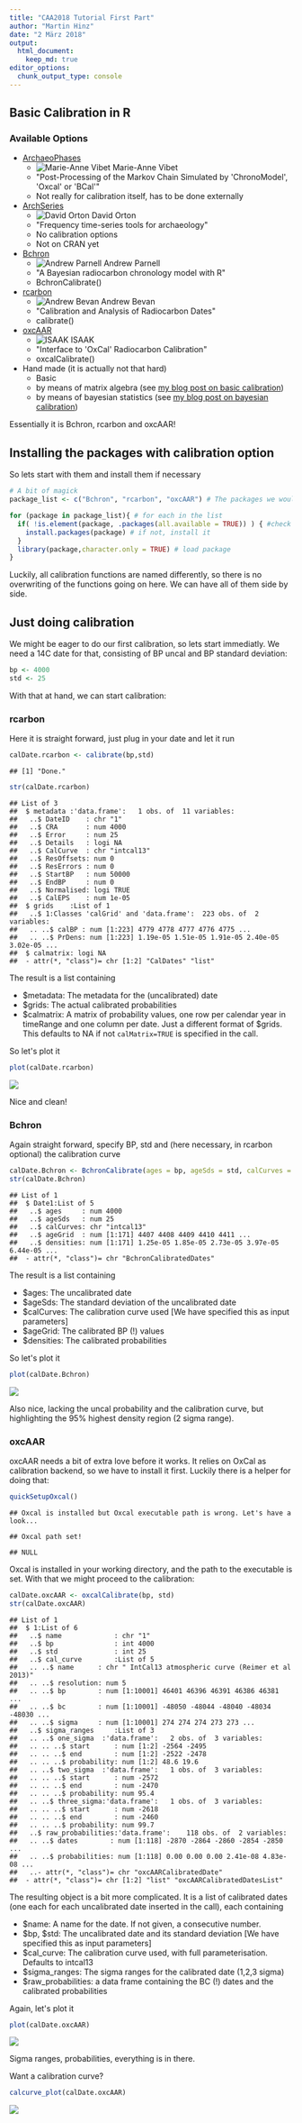 ```yaml
---
title: "CAA2018 Tutorial First Part"
author: "Martin Hinz"
date: "2 März 2018"
output: 
  html_document:
    keep_md: true
editor_options: 
  chunk_output_type: console
---
```




## Basic Calibration in R
### Available Options

* [ArchaeoPhases](https://cran.rstudio.com/web/packages/ArchaeoPhases/index.html)
  * ![Marie-Anne Vibet](https://avatars3.githubusercontent.com/u/15785508?s=40&v=4) Marie-Anne Vibet
  * "Post-Processing of the Markov Chain Simulated by 'ChronoModel', 'Oxcal' or 'BCal'"
  * Not really for calibration itself, has to be done externally
* [ArchSeries](https://github.com/davidcorton/archSeries)
  * ![David Orton](https://avatars3.githubusercontent.com/u/7224976?s=40&v=4) David Orton
  * "Frequency time-series tools for archaeology"
  * No calibration options
  * Not on CRAN yet
* [Bchron](http://cran.rstudio.com/web/packages/Bchron/index.html)
  * ![Andrew Parnell](https://avatars3.githubusercontent.com/u/3535973?s=40&v=4) Andrew Parnell
  * "A Bayesian radiocarbon chronology model with R"
  * BchronCalibrate()
* [rcarbon](https://cran.r-project.org/web/packages/rcarbon/index.html)
  * ![Andrew Bevan](https://avatars3.githubusercontent.com/u/3984941?s=40&v=4) Andrew Bevan
  * "Calibration and Analysis of Radiocarbon Dates"
  * calibrate()
* [oxcAAR](https://cran.r-project.org/web/packages/oxcAAR/index.html)
  * ![ISAAK](https://avatars3.githubusercontent.com/u/19709572?s=40&v=4) ISAAK
  * "Interface to 'OxCal' Radiocarbon Calibration"
  * oxcalCalibrate()
* Hand made (it is actually not that hard)
  * Basic
  * by means of matrix algebra (see [my blog post on basic calibration](http://martinhinz.info/jekyll/update/blog/2016/06/03/simple_calibration.html)) 
  * by means of bayesian statistics (see [my blog post on bayesian calibration](http://martinhinz.info/jekyll/update/blog/2017/01/23/bayesian_calibration.html))

Essentially it is Bchron, rcarbon and oxcAAR!

## Installing the packages with calibration option

So lets start with them and install them if necessary


```r
# A bit of magick
package_list <- c("Bchron", "rcarbon", "oxcAAR") # The packages we would like to have

for (package in package_list){ # for each in the list
  if( !is.element(package, .packages(all.available = TRUE)) ) { #check if it is not already installed
    install.packages(package) # if not, install it
  }
  library(package,character.only = TRUE) # load package
}
```

Luckily, all calibration functions are named differently, so there is no overwriting of the functions going on here. We can have all of them side by side.

## Just doing calibration

We might be eager to do our first calibration, so lets start immediatly. We need a 14C date for that, consisting of BP uncal and BP standard deviation:


```r
bp <- 4000
std <- 25
```

With that at hand, we can start calibration:

### rcarbon

Here it is straight forward, just plug in your date and let it run


```r
calDate.rcarbon <- calibrate(bp,std)
```

```
## [1] "Done."
```

```r
str(calDate.rcarbon)
```

```
## List of 3
##  $ metadata :'data.frame':	1 obs. of  11 variables:
##   ..$ DateID    : chr "1"
##   ..$ CRA       : num 4000
##   ..$ Error     : num 25
##   ..$ Details   : logi NA
##   ..$ CalCurve  : chr "intcal13"
##   ..$ ResOffsets: num 0
##   ..$ ResErrors : num 0
##   ..$ StartBP   : num 50000
##   ..$ EndBP     : num 0
##   ..$ Normalised: logi TRUE
##   ..$ CalEPS    : num 1e-05
##  $ grids    :List of 1
##   ..$ 1:Classes 'calGrid' and 'data.frame':	223 obs. of  2 variables:
##   .. ..$ calBP : num [1:223] 4779 4778 4777 4776 4775 ...
##   .. ..$ PrDens: num [1:223] 1.19e-05 1.51e-05 1.91e-05 2.40e-05 3.02e-05 ...
##  $ calmatrix: logi NA
##  - attr(*, "class")= chr [1:2] "CalDates" "list"
```

The result is a list containing
 * $metadata: The metadata for the (uncalibrated) date
 * $grids: The actual calibrated probabilities
 * $calmatrix: A matrix of probability values, one row per calendar year in timeRange and one column per date. Just a different format of $grids. This defaults to NA if not `calMatrix=TRUE` is specified in the call.

So let's plot it 

```r
plot(calDate.rcarbon)
```

![](first_part_basic_calibration_files/figure-html/quick_cal_rcarbon_plot-1.png)<!-- -->

Nice and clean!

### Bchron

Again straight forward, specify BP, std and (here necessary, in rcarbon optional) the calibration curve


```r
calDate.Bchron <- BchronCalibrate(ages = bp, ageSds = std, calCurves = "intcal13")
str(calDate.Bchron)
```

```
## List of 1
##  $ Date1:List of 5
##   ..$ ages     : num 4000
##   ..$ ageSds   : num 25
##   ..$ calCurves: chr "intcal13"
##   ..$ ageGrid  : num [1:171] 4407 4408 4409 4410 4411 ...
##   ..$ densities: num [1:171] 1.25e-05 1.85e-05 2.73e-05 3.97e-05 6.44e-05 ...
##  - attr(*, "class")= chr "BchronCalibratedDates"
```

The result is a list containing
 * $ages: The uncalibrated date
 * $ageSds: The standard deviation of the uncalibrated date
 * $calCurves: The calibration curve used
 [We have specified this as input parameters]
 * $ageGrid: The calibrated BP (!) values
 * $densities: The calibrated probabilities

So let's plot it 


```r
plot(calDate.Bchron)
```

![](first_part_basic_calibration_files/figure-html/quick_cal_BChron_plot-1.png)<!-- -->

Also nice, lacking the uncal probability and the calibration curve, but highlighting the 95% highest density region (2 sigma range).

### oxcAAR

oxcAAR needs a bit of extra love before it works. It relies on OxCal as calibration backend, so we have to install it first. Luckily there is a helper for doing that:


```r
quickSetupOxcal()
```

```
## Oxcal is installed but Oxcal executable path is wrong. Let's have a look...
```

```
## Oxcal path set!
```

```
## NULL
```

Oxcal is installed in your working directory, and the path to the executable is set. With that we might proceed to the calibration:


```r
calDate.oxcAAR <- oxcalCalibrate(bp, std)
str(calDate.oxcAAR)
```

```
## List of 1
##  $ 1:List of 6
##   ..$ name             : chr "1"
##   ..$ bp               : int 4000
##   ..$ std              : int 25
##   ..$ cal_curve        :List of 5
##   .. ..$ name      : chr " IntCal13 atmospheric curve (Reimer et al 2013)"
##   .. ..$ resolution: num 5
##   .. ..$ bp        : num [1:10001] 46401 46396 46391 46386 46381 ...
##   .. ..$ bc        : num [1:10001] -48050 -48044 -48040 -48034 -48030 ...
##   .. ..$ sigma     : num [1:10001] 274 274 274 273 273 ...
##   ..$ sigma_ranges     :List of 3
##   .. ..$ one_sigma  :'data.frame':	2 obs. of  3 variables:
##   .. .. ..$ start      : num [1:2] -2564 -2495
##   .. .. ..$ end        : num [1:2] -2522 -2478
##   .. .. ..$ probability: num [1:2] 48.6 19.6
##   .. ..$ two_sigma  :'data.frame':	1 obs. of  3 variables:
##   .. .. ..$ start      : num -2572
##   .. .. ..$ end        : num -2470
##   .. .. ..$ probability: num 95.4
##   .. ..$ three_sigma:'data.frame':	1 obs. of  3 variables:
##   .. .. ..$ start      : num -2618
##   .. .. ..$ end        : num -2460
##   .. .. ..$ probability: num 99.7
##   ..$ raw_probabilities:'data.frame':	118 obs. of  2 variables:
##   .. ..$ dates        : num [1:118] -2870 -2864 -2860 -2854 -2850 ...
##   .. ..$ probabilities: num [1:118] 0.00 0.00 0.00 2.41e-08 4.83e-08 ...
##   ..- attr(*, "class")= chr "oxcAARCalibratedDate"
##  - attr(*, "class")= chr [1:2] "list" "oxcAARCalibratedDatesList"
```

The resulting object is a bit more complicated. It is a list of calibrated dates (one each for each uncalibrated date inserted in the call), each containing

 * $name: A name for the date. If not given, a consecutive number.
 * $bp, $std: The uncalibrated date and its standard deviation
 [We have specified this as input parameters]
 * $cal_curve: The calibration curve used, with full parameterisation. Defaults to intcal13
 * $sigma_ranges: The sigma ranges for the calibrated date (1,2,3 sigma)
 * $raw_probabilities: a data frame containing the BC (!) dates and the calibrated probabilities

Again, let's plot it 


```r
plot(calDate.oxcAAR)
```

![](first_part_basic_calibration_files/figure-html/quick_cal_oxcAAR_plot-1.png)<!-- -->

Sigma ranges, probabilities, everything is in there.

Want a calibration curve?


```r
calcurve_plot(calDate.oxcAAR)
```

![](first_part_basic_calibration_files/figure-html/quick_cal_oxcAAR_calcurve_plot-1.png)<!-- -->
